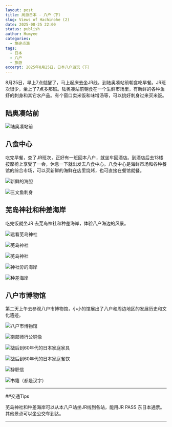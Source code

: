 ```yaml
---
layout: post
title: 周游日本 - 八户（下）
slug: Views of Hachinohe (2)
date: 2025-08-25 22:00
status: publish
author: Humyee
categories: 
  - 旅途点滴
tags: 
  - 日本
  - 八户
  - 旅游
excerpt: 2025年8月25日，日本八户游玩（下）
---
```


8月25日，早上7点就醒了，马上起床去坐JR线，到陆奥凑站前朝食吃早餐。JR班次很少，坐上了7点多那班。陆奥凑站前朝食在一个生鮮市场里，有新鲜的各种鱼虾的刺身和其它水产品。有个窗口卖米饭和味增汤等，可以挑好刺身过来买米饭。

<h2>陆奥凑站前</h2>

![陆奥凑站前](.\images\20250914-japan03/japan03-12.jpg "陆奥凑站前")


<h2>八食中心</h2>

吃完早餐，查了JR班次，正好有一班回本八户，就坐车回酒店。到酒店后去13楼按摩椅上享受了一会，休息一下就出发去八食中心。八食中心是海鲜市场和各种餐馆的综合市场，可以买新鲜的海鲜在店里烧烤，也可直接在餐馆就餐。

![新鲜的海胆](.\images\20250914-japan03/japan03-14.jpg "新鲜的海胆")

![三文鱼刺身](.\images\20250914-japan03/japan03-13.jpg "三文鱼刺身")


<h2>芜岛神社和种差海岸</h2>

吃完饭就坐JR 去芜岛神社和种差海岸，体验八户海边的风景。

![远看芜岛神社](.\images\20250914-japan03/japan03-01.jpg "远看芜岛神社")

![芜岛神社](.\images\20250914-japan03/japan03-02.jpg "芜岛神社")

![芜岛神社](.\images\20250914-japan03/japan03-03.jpg "芜岛神社")

![神社旁的海岸](.\images\20250914-japan03/japan03-04.jpg "神社旁的海岸")

![种差海岸](.\images\20250914-japan03/japan03-05.jpg "种差海岸")



<h2>八户市博物馆</h2>

第二天上午去参观八户市博物馆，小小的馆展出了八户和周边地区的发展历史和文化遗迹。

![八户市博物馆](.\images\20250914-japan03/japan03-06.jpg "八户市博物馆")

![南部师行公铜像](.\images\20250914-japan03/japan03-07.jpg "南部师行公铜像")

![战后到60年代的日本家庭家具](.\images\20250914-japan03/japan03-08.jpg "战后到60年代的日本家庭家具")

![战后到60年代的日本家庭餐饮](.\images\20250914-japan03/japan03-09.jpg "战后到60年代的日本家庭餐饮")

![辞职信](.\images\20250914-japan03/japan03-10.jpg "辞职信")

![书籍（都是汉字）](.\images\20250914-japan03/japan03-11.jpg "书籍（都是汉字）")



---

##交通Tips

芜岛神社和种差海岸可以从本八户站坐JR线到各站，能用JR PASS 东日本通票。
其他景点可以坐公交车到达。

---